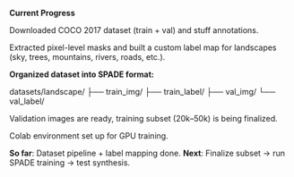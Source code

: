 **Current Progress**

Downloaded COCO 2017 dataset (train + val) and stuff annotations.

Extracted pixel-level masks and built a custom label map for landscapes (sky, trees, mountains, rivers, roads, etc.).

**Organized dataset into SPADE format:**

datasets/landscape/
├── train_img/   ├── train_label/
├── val_img/     └── val_label/


Validation images are ready, training subset (20k–50k) is being finalized.

Colab environment set up for GPU training.

**So far**: Dataset pipeline + label mapping done.
**Next**: Finalize subset → run SPADE training → test synthesis.
